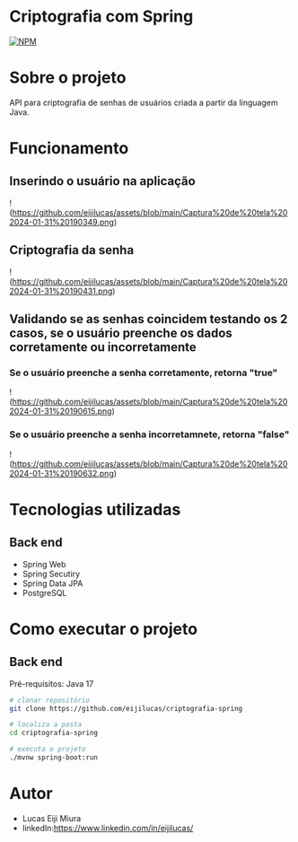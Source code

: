 # Criptografia com Spring
[![NPM](https://img.shields.io/npm/l/react)](https://github.com/eijilucas/criptografia-spring/blob/main/LICENSE)

# Sobre o projeto
API para criptografia de senhas de usuários criada a partir da linguagem Java.

# Funcionamento
## Inserindo o usuário na aplicação
!(https://github.com/eijilucas/assets/blob/main/Captura%20de%20tela%202024-01-31%20190349.png)

## Criptografia da senha
!(https://github.com/eijilucas/assets/blob/main/Captura%20de%20tela%202024-01-31%20190431.png)

## Validando se as senhas coincidem testando os 2 casos, se o usuário preenche os dados corretamente ou incorretamente

### Se o usuário preenche a senha corretamente, retorna "true"
!(https://github.com/eijilucas/assets/blob/main/Captura%20de%20tela%202024-01-31%20190615.png)

### Se o usuário preenche a senha incorretamnete, retorna "false"
!(https://github.com/eijilucas/assets/blob/main/Captura%20de%20tela%202024-01-31%20190632.png)

# Tecnologias utilizadas

## Back end
- Spring Web
- Spring Secutiry
- Spring Data JPA
- PostgreSQL

# Como executar o projeto

## Back end
Pré-requisitos: Java 17

```bash
# clonar repositório
git clone https://github.com/eijilucas/criptografia-spring

# localiza a pasta
cd criptografia-spring

# executa o projeto
./mvnw spring-boot:run
```

# Autor
- Lucas Eiji Miura
- linkedIn:https://www.linkedin.com/in/eijilucas/
